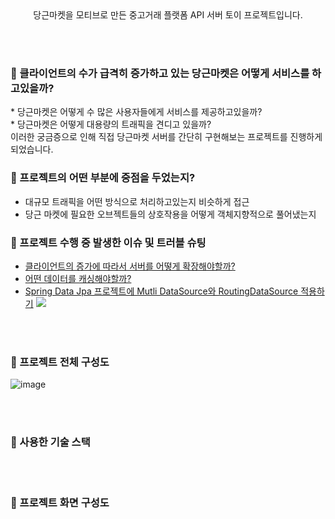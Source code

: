 
<br>
<br>
<p align="center"><span>당근마켓</span>을 모티브로 만든 중고거래 플랫폼 API 서버 토이 프로젝트입니다.</p>

<br>
<br>

### 🥕 클라이언트의 수가 급격히 증가하고 있는 <span>당근마켓</span>은 어떻게 서비스를 하고있을까?
<p>
* 당근마켓은 어떻게 수 많은 사용자들에게 서비스를 제공하고있을까? <br>
* 당근마켓은 어떻게 대용량의 트래픽을 견디고 있을까? <br>이러한 궁금증으로 인해 직접 당근마켓 서버를 간단히 구현해보는 프로젝트를 진행하게 되었습니다.<p>

### 🥕 프로젝트의 어떤 부분에 중점을 두었는지?

* 대규모 트래픽을 어떤 방식으로 처리하고있는지 비슷하게 접근
* 당근 마켓에 필요한 오브젝트들의 상호작용을 어떻게 객체지향적으로 풀어냈는지

### 🥕 프로젝트 수행 중 발생한 이슈 및 트러블 슈팅

* [클라이언트의 증가에 따라서 서버를 어떻게 확장해야할까?](https://fluorescent-sceptre-6b9.notion.site/626c4d1235184c1c83913a6cca1ad819)
* [어떤 데이터를 캐싱해야할까?](https://fluorescent-sceptre-6b9.notion.site/e5e730e11a4e4c40a1f1b2569c950ac4)
* [Spring Data Jpa 프로젝트에 Mutli DataSource와 RoutingDataSource 적용하기]() <img src="https://img.shields.io/badge/-WRITING-gray"><br>
<br>

<br>

### 🥕 프로젝트 전체 구성도
![image](https://github.com/user-attachments/assets/f36e2db9-4d73-431f-bb00-9b07e5f03812)


<br>
<br>

### 🥕 사용한 기술 스택


<br>

<div align="center"><img src=""></div>

<br>

### 🥕 프로젝트 화면 구성도 

<br>
<div align="center"><img src="">
